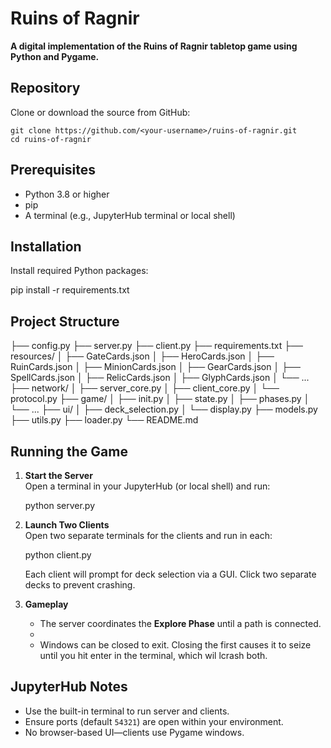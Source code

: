 # Ruins of Ragnir

**A digital implementation of the Ruins of Ragnir tabletop game using Python and Pygame.**

## Repository
Clone or download the source from GitHub:
```
git clone https://github.com/<your-username>/ruins-of-ragnir.git
cd ruins-of-ragnir
```

## Prerequisites
- Python 3.8 or higher
- pip
- A terminal (e.g., JupyterHub terminal or local shell)

## Installation
Install required Python packages:

pip install -r requirements.txt

## Project Structure

├── config.py
├── server.py
├── client.py
├── requirements.txt
├── resources/
│   ├── GateCards.json
│   ├── HeroCards.json
│   ├── RuinCards.json
│   ├── MinionCards.json
│   ├── GearCards.json
│   ├── SpellCards.json
│   ├── RelicCards.json
│   ├── GlyphCards.json
│   └── ...
├── network/
│   ├── server_core.py
│   ├── client_core.py
│   └── protocol.py
├── game/
│   ├── init.py
│   ├── state.py
│   ├── phases.py
│   └── ...
├── ui/
│   ├── deck_selection.py
│   └── display.py
├── models.py
├── utils.py
├── loader.py
└── README.md

## Running the Game
1. **Start the Server**  
   Open a terminal in your JupyterHub (or local shell) and run:
   
   python server.py


2. **Launch Two Clients**  
   Open two separate terminals for the clients and run in each:

   python client.py

   Each client will prompt for deck selection via a GUI. Click two separate decks to prevent crashing.

3. **Gameplay**  
   - The server coordinates the **Explore Phase** until a path is connected.  
   - 
   - Windows can be closed to exit. Closing the first causes it to seize until you hit enter in the terminal, which wil lcrash both. 
   
## JupyterHub Notes
- Use the built-in terminal to run server and clients.  
- Ensure ports (default `54321`) are open within your environment.  
- No browser-based UI—clients use Pygame windows.
```